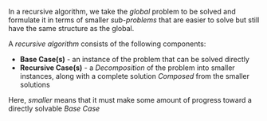 In a recursive algorithm, we take the _global_ problem to be solved and formulate it in terms of smaller _sub-problems_ that are easier to solve but still have the same structure as the global.

A _recursive algorithm_ consists of the following components:
* **Base Case(s)** - an instance of the problem that can be solved directly
* **Recursive Case(s)** - a _Decomposition_ of the problem into smaller instances, along with a complete solution _Composed_ from the smaller solutions

Here, _smaller_ means that it must make some amount of progress toward a directly solvable _Base Case_